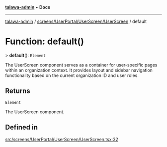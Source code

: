 [**talawa-admin**](../../../../../README.md) • **Docs**

***

[talawa-admin](../../../../../modules.md) / [screens/UserPortal/UserScreen/UserScreen](../README.md) / default

# Function: default()

\> **default**(): `Element`

The UserScreen component serves as a container for user-specific pages
within an organization context. It provides layout and sidebar navigation
functionality based on the current organization ID and user roles.

## Returns

`Element`

The UserScreen component.

## Defined in

[src/screens/UserPortal/UserScreen/UserScreen.tsx:32](https://github.com/PalisadoesFoundation/talawa-admin/blob/d16b95ee179900e8e32a2296f14e948e6caea05b/src/screens/UserPortal/UserScreen/UserScreen.tsx#L32)

